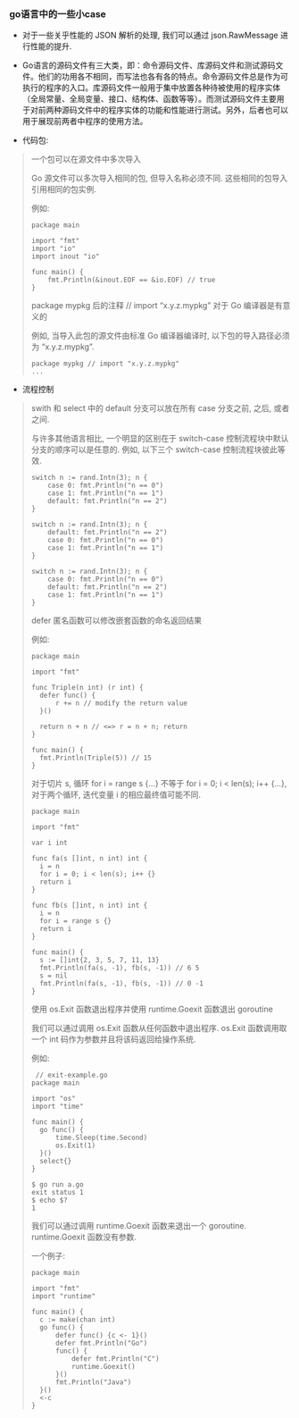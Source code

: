 ### go语言中的一些小case

* 对于一些关乎性能的 JSON 解析的处理, 我们可以通过 json.RawMessage 进行性能的提升.

* Go语言的源码文件有三大类，即：命令源码文件、库源码文件和测试源码文件。他们的功用各不相同，而写法也各有各的特点。命令源码文件总是作为可执行的程序的入口。库源码文件一般用于集中放置各种待被使用的程序实体（全局常量、全局变量、接口、结构体、函数等等）。而测试源码文件主要用于对前两种源码文件中的程序实体的功能和性能进行测试。另外，后者也可以用于展现前两者中程序的使用方法。

* 代码包:

> 一个包可以在源文件中多次导入
>
> Go 源文件可以多次导入相同的包, 但导入名称必须不同. 这些相同的包导入引用相同的包实例.
>
> 例如:
>
> ```
> package main
>
> import "fmt"
> import "io"
> import inout "io"
>
> func main() {
>     fmt.Println(&inout.EOF == &io.EOF) // true
> }
> ```
>
> package mypkg 后的注释 // import “x.y.z.mypkg” 对于 Go 编译器是有意义的
>
> 例如, 当导入此包的源文件由标准 Go 编译器编译时, 以下包的导入路径必须为 “x.y.z.mypkg”.
>
> ```
> package mypkg // import "x.y.z.mypkg"
> ...
> ```

* 流程控制

> swith 和 select 中的 default 分支可以放在所有 case 分支之前, 之后, 或者之间.
>
> 与许多其他语言相比, 一个明显的区别在于 switch-case 控制流程块中默认分支的顺序可以是任意的. 例如, 以下三个 switch-case 控制流程块彼此等效.
>
> ```
> switch n := rand.Intn(3); n {
>     case 0: fmt.Println("n == 0")
>     case 1: fmt.Println("n == 1")
>     default: fmt.Println("n == 2")
> }
>
> switch n := rand.Intn(3); n {
>     default: fmt.Println("n == 2")
>     case 0: fmt.Println("n == 0")
>     case 1: fmt.Println("n == 1")
> }
>
> switch n := rand.Intn(3); n {
>     case 0: fmt.Println("n == 0")
>     default: fmt.Println("n == 2")
>     case 1: fmt.Println("n == 1")
> }
> ```
>
> defer 匿名函数可以修改嵌套函数的命名返回结果
>
> 例如:
>
> ```
> package main
>
> import "fmt"
>
> func Triple(n int) (r int) {
> 	defer func() {
> 		r += n // modify the return value
> 	}()
>
> 	return n + n // <=> r = n + n; return
> }
>
> func main() {
> 	fmt.Println(Triple(5)) // 15
> } 
> ```
>
> 对于切片 s, 循环 for i = range s {…} 不等于 for i = 0; i &lt; len\(s\); i++ {…},对于两个循环, 迭代变量 i 的相应最终值可能不同.
>
> ```
> package main
>
> import "fmt"
>
> var i int
>
> func fa(s []int, n int) int {
> 	i = n
> 	for i = 0; i < len(s); i++ {}
> 	return i
> }
>
> func fb(s []int, n int) int {
> 	i = n
> 	for i = range s {}
> 	return i
> }
>
> func main() {
> 	s := []int{2, 3, 5, 7, 11, 13}
> 	fmt.Println(fa(s, -1), fb(s, -1)) // 6 5
> 	s = nil
> 	fmt.Println(fa(s, -1), fb(s, -1)) // 0 -1
> }
> ```
>
> 使用 os.Exit 函数退出程序并使用 runtime.Goexit 函数退出 goroutine
>
> 我们可以通过调用 os.Exit 函数从任何函数中退出程序. os.Exit 函数调用取一个 int 码作为参数并且将该码返回给操作系统.
>
> 例如:
>
> ```
>  // exit-example.go
> package main
>
> import "os"
> import "time"
>
> func main() {
> 	go func() {
> 		time.Sleep(time.Second)
> 		os.Exit(1)
> 	}()
> 	select{}
> }
>
> $ go run a.go
> exit status 1
> $ echo $?
> 1
> ```
>
> 我们可以通过调用 runtime.Goexit 函数来退出一个 goroutine. runtime.Goexit 函数没有参数.
>
> 一个例子:
>
> ```
> package main
>
> import "fmt"
> import "runtime"
>
> func main() {
> 	c := make(chan int)
> 	go func() {
> 		defer func() {c <- 1}()
> 		defer fmt.Println("Go")
> 		func() {
> 			defer fmt.Println("C")
> 			runtime.Goexit()
> 		}()
> 		fmt.Println("Java")
> 	}()
> 	<-c
> } 
> ```



